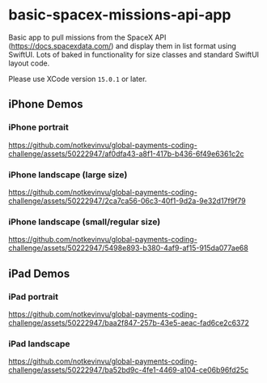 # basic-spacex-missions-api-app
Basic app to pull missions from the SpaceX API (https://docs.spacexdata.com/) and display them in list format using SwiftUI. Lots of baked in functionality for size classes and standard SwiftUI layout code.

Please use XCode version `15.0.1` or later. 


## iPhone Demos

### iPhone portrait
https://github.com/notkevinvu/global-payments-coding-challenge/assets/50222947/af0dfa43-a8f1-417b-b436-6f49e6361c2c

### iPhone landscape (large size)
https://github.com/notkevinvu/global-payments-coding-challenge/assets/50222947/2ca7ca56-06c3-40f1-9d2a-9e32d17f9f79

### iPhone landscape (small/regular size)
https://github.com/notkevinvu/global-payments-coding-challenge/assets/50222947/5498e893-b380-4af9-af15-915da077ae68


## iPad Demos

### iPad portrait
https://github.com/notkevinvu/global-payments-coding-challenge/assets/50222947/baa2f847-257b-43e5-aeac-fad6ce2c6372

### iPad landscape
https://github.com/notkevinvu/global-payments-coding-challenge/assets/50222947/ba52bd9c-4fe1-4469-a104-ce06b96fd25c
